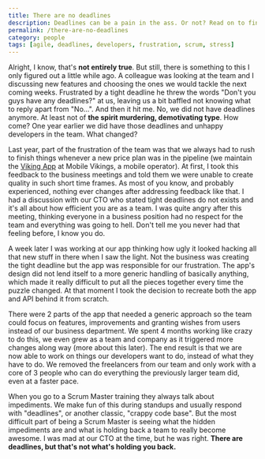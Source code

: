 ```yaml
---
title: There are no deadlines
description: Deadlines can be a pain in the ass. Or not? Read on to find out how we removed them.
permalink: /there-are-no-deadlines
category: people
tags: [agile, deadlines, developers, frustration, scrum, stress]
---
```


Alright, I know, that's **not entirely true**. But still, there is something to this I only figured out a little while ago. A colleague was looking at the team and I discussing new features and choosing the ones we would tackle the next coming weeks. Frustrated by a tight deadline he threw the words "Don't you guys have any deadlines?" at us, leaving us a bit baffled not knowing what to reply apart from "No...". And then it hit me. No, we did not have deadlines anymore. At least not of **the spirit murdering, demotivating type**. How come? One year earlier we did have those deadlines and unhappy developers in the team. What changed?

Last year, part of the frustration of the team was that we always had to rush to finish things whenever a new price plan was in the pipeline (we maintain the [Viking App][1] at Mobile Vikings, a mobile operator). At first, I took this feedback to the business meetings and told them we were unable to create quality in such short time frames. As most of you know, and probably experienced, nothing ever changes after addressing feedback like that. I had a discussion with our CTO who stated tight deadlines do not exists and it's all about how efficient you are as a team. I was quite angry after this meeting, thinking everyone in a business position had no respect for the team and everything was going to hell. Don't tell me you never had that feeling before, I know you do.

A week later I was working at our app thinking how ugly it looked hacking all that new stuff in there when I saw the light. Not the business was creating the tight deadline but the app was responsible for our frustration. The app's design did not lend itself to a more generic handling of basically anything, which made it really difficult to put all the pieces together every time the puzzle changed. At that moment I took the decision to recreate both the app and API behind it from scratch.

There were 2 parts of the app that needed a generic approach so the team could focus on features, improvements and granting wishes from users instead of our business department. We spent 4 months working like crazy to do this, we even grew as a team and company as it triggered more changes along way (more about this later). The end result is that we are now able to work on things our developers want to do, instead of what they have to do. We removed the freelancers from our team and only work with a core of 3 people who can do everything the previously larger team did, even at a faster pace.

When you go to a Scrum Master training they always talk about impediments. We make fun of this during standups and usually respond with "deadlines", or another classic, "crappy code base". But the most difficult part of being a Scrum Master is seeing what the hidden impediments are and what is holding back a team to really become awesome. I was mad at our CTO at the time, but he was right. **There are deadlines, but that's not what's holding you back.**

 [1]: https://vikingco.com/en/products/viking-app/